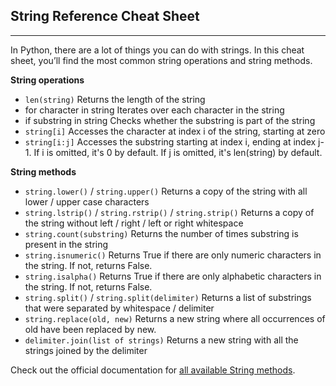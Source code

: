 ## String Reference Cheat Sheet

<hr>

In Python, there are a lot of things you can do with strings. In this cheat sheet, you’ll find the most common string operations and string methods.

**String operations**

* `len(string)` Returns the length of the string
* for character in string Iterates over each character in the string
* if substring in string Checks whether the substring is part of the string
* `string[i]` Accesses the character at index i of the string, starting at zero
* `string[i:j]` Accesses the substring starting at index i, ending at index j-1. If i is omitted, it's 0 by default. If j is omitted, it's len(string) by default.

**String methods**

* `string.lower()` / `string.upper()` Returns a copy of the string with all lower / upper case characters
* `string.lstrip()` / `string.rstrip()` / `string.strip()` Returns a copy of the string without left / right / left or right whitespace
* `string.count(substring)` Returns the number of times substring is present in the string
* `string.isnumeric()` Returns True if there are only numeric characters in the string. If not, returns False.
* `string.isalpha()` Returns True if there are only alphabetic characters in the string. If not, returns False.
* `string.split()` / `string.split(delimiter)` Returns a list of substrings that were separated by whitespace / delimiter
* `string.replace(old, new)` Returns a new string where all occurrences of old have been replaced by new.
* `delimiter.join(list of strings)` Returns a new string with all the strings joined by the delimiter 

Check out the official documentation for [all available String methods](https://docs.python.org/3/library/stdtypes.html#string-methods).

